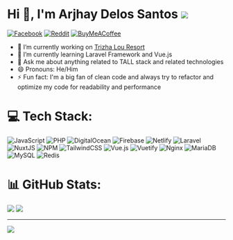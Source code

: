 # Hi 👋, I'm Arjhay Delos Santos [![](https://visitcount.itsvg.in/api?id=codewithmei&icon=0&color=0)](https://visitcount.itsvg.in)
[![Facebook](https://img.shields.io/badge/Facebook-%231877F2.svg?style=for-the-badge&logo=Facebook&logoColor=white)](https://facebook.com/developer.arjhay)
[![Reddit](https://img.shields.io/badge/Reddit-%23FF4500.svg?style=for-the-badge&logo=Reddit&logoColor=white)](https://reddit.com/user/devarjhay)
[![BuyMeACoffee](https://img.shields.io/badge/Buy%20Me%20a%20Coffee-ffdd00?style=for-the-badge&logo=buy-me-a-coffee&logoColor=black)](https://buymeacoffee.com/codewithmei)

- 🔭 I’m currently working on [Trizha Lou Resort](https://trizhalouresort.com/)
- 🌱 I’m currently learning Laravel Framework and Vue.js
- 💬 Ask me about anything related to TALL stack and related technologies
- 😄 Pronouns: He/Him
- ⚡ Fun fact: I'm a big fan of clean code and always try to refactor and optimize my code for readability and performance

# 💻 Tech Stack:
![JavaScript](https://img.shields.io/badge/javascript-%23323330.svg?style=for-the-badge&logo=javascript&logoColor=%23F7DF1E) ![PHP](https://img.shields.io/badge/php-%23777BB4.svg?style=for-the-badge&logo=php&logoColor=white) ![DigitalOcean](https://img.shields.io/badge/DigitalOcean-%230167ff.svg?style=for-the-badge&logo=digitalOcean&logoColor=white) ![Firebase](https://img.shields.io/badge/firebase-%23039BE5.svg?style=for-the-badge&logo=firebase) ![Netlify](https://img.shields.io/badge/netlify-%23000000.svg?style=for-the-badge&logo=netlify&logoColor=#00C7B7) ![Laravel](https://img.shields.io/badge/laravel-%23FF2D20.svg?style=for-the-badge&logo=laravel&logoColor=white) ![NuxtJS](https://img.shields.io/badge/Nuxt-black?style=for-the-badge&logo=nuxt.js&logoColor=white) ![NPM](https://img.shields.io/badge/NPM-%23000000.svg?style=for-the-badge&logo=npm&logoColor=white) ![TailwindCSS](https://img.shields.io/badge/tailwindcss-%2338B2AC.svg?style=for-the-badge&logo=tailwind-css&logoColor=white) ![Vue.js](https://img.shields.io/badge/vuejs-%2335495e.svg?style=for-the-badge&logo=vuedotjs&logoColor=%234FC08D) ![Vuetify](https://img.shields.io/badge/Vuetify-1867C0?style=for-the-badge&logo=vuetify&logoColor=AEDDFF) ![Nginx](https://img.shields.io/badge/nginx-%23009639.svg?style=for-the-badge&logo=nginx&logoColor=white) ![MariaDB](https://img.shields.io/badge/MariaDB-003545?style=for-the-badge&logo=mariadb&logoColor=white) ![MySQL](https://img.shields.io/badge/mysql-%2300f.svg?style=for-the-badge&logo=mysql&logoColor=white) ![Redis](https://img.shields.io/badge/redis-%23DD0031.svg?style=for-the-badge&logo=redis&logoColor=white)
# 📊 GitHub Stats:
![](https://github-readme-stats.vercel.app/api?username=codewithmei&theme=tokyonight&hide_border=false&include_all_commits=false&count_private=true)
![](https://github-readme-streak-stats.herokuapp.com/?user=codewithmei&theme=tokyonight&hide_border=false)

---
![](https://quotes-github-readme.vercel.app/api?type=horizontal&theme=radical) 

<!-- ### Hi there 👋 -->

<!--
**codewithmei/codewithmei** is a ✨ _special_ ✨ repository because its `README.md` (this file) appears on your GitHub profile.

Here are some ideas to get you started:

- 🔭 I’m currently working on ...
- 🌱 I’m currently learning ...
- 👯 I’m looking to collaborate on ...
- 🤔 I’m looking for help with ...
- 💬 Ask me about ...
- 📫 How to reach me: ...
- 😄 Pronouns: ...
- ⚡ Fun fact: ...
-->
